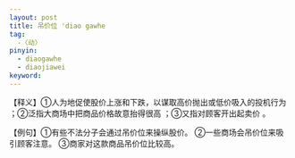 ```yaml
---
layout: post
title: 吊价位 'diao gawhe
tag:
  -〈动〉
pinyin: 
  - diaogawhe
  - diaojiawei
keyword: 
---
```



【释义】①人为地促使股价上涨和下跌，以谋取高价抛出或低价吸入的投机行为 ；②泛指大商场中把商品价格故意抬得很高 ；③又指对顾客开出起卖价 。             
                                         
【例句】①有些不法分子会通过吊价位来操纵股价。 ②一些商场会吊价位来吸引顾客注意。 ③商家对这款商品吊价位比较高。                             
           
                                        
                   